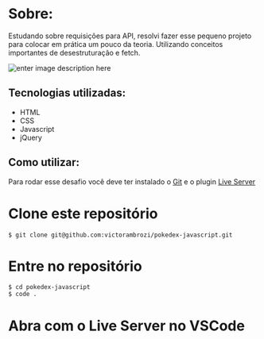 # Sobre:
Estudando sobre requisições para API, resolvi fazer esse pequeno projeto para colocar em prática um pouco da teoria. Utilizando conceitos importantes de desestruturação e fetch.

![enter image description here](https://media3.giphy.com/media/yhEc6sycMkAJBqdzm9/giphy.gif?cid=790b7611542f8b330bc86b6c2b875cdaef978aa9fc1ed250&rid=giphy.gif&ct=g)

  

## Tecnologias utilizadas:
- HTML
- CSS
- Javascript
- jQuery  

## Como utilizar:

Para rodar esse desafio você deve ter instalado o [Git](https://git-scm.com/) e o plugin [Live Server](https://marketplace.visualstudio.com/items?itemName=ritwickdey.LiveServer)

# Clone este repositório

    $ git clone git@github.com:victorambrozi/pokedex-javascript.git

# Entre no repositório

    $ cd pokedex-javascript
    $ code .

# Abra com o Live Server no VSCode